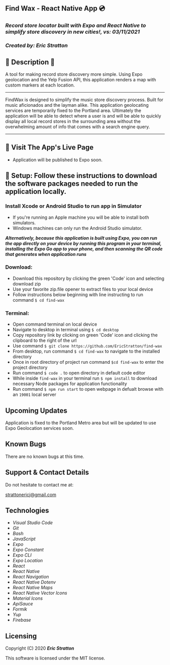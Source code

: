 ## Find Wax - React Native App 💿

### _Record store locator built with Expo and React Native to simplify store discovery in new cities!, vs: 03/11/2021_

### _Created by: Eric Stratton_

## 🔆 Description 🔆

A tool for making record store discovery more simple. Using Expo geolocation and the Yelp Fusion API, this application renders a map with custom markers at each location.

---

FindWax is designed to simplify the music store discovery process. Built for music aficionados and the layman alike. This application geolocating services are temporarily fixed to the Portland area. Ultimately the application will be able to detect where a user is and will be able to quickly display all local record stores in the surrounding area without the overwhelming amount of info that comes with a search engine query.

---

## 👀 Visit The App's Live Page

- Application will be published to Expo soon.

## 🔧 Setup: Follow these instructions to download the software packages needed to run the application locally.

### Install Xcode or Android Studio to run app in Simulator

- If you're running an Apple machine you will be able to install both simulators.
- Windows machines can only run the Android Studio simulator.

**_Alternatively, because this application is built using Expo, you can run the app directly on your device by running this program in your terminal, installing the Expo Go app to your phone, and then scanning the QR code that generates when application runs_**

### Download:

- Download this repository by clicking the green 'Code' icon and selecting download zip
- Use your favorite zip.file opener to extract files to your local device
- Follow instructions below beginning with line instructing to run command `$ cd find-wax`

### Terminal: 

- Open command terminal on local device
- Navigate to desktop in terminal using `$ cd desktop`
- Copy repository link by clicking on green 'Code' icon and clicking the clipboard to the right of the url
- Use command `$ git clone https://github.com/EricStratton/find-wax`
- From desktop, run command `$ cd find-wax` to navigate to the installed directory
- Once in root directory of project run command `$cd find-wax` to enter the project directory
- Run command `$ code .` to open directory in default code editor
- While inside `find-wax` in your terminal run `$ npm install` to download necessary Node packages for application functionality
- Run command `$ npm run start` to open webpage in defualt browse with an `19001` local server 

## Upcoming Updates

Application is fixed to the Portland Metro area but will be updated to use Expo Geolocation services soon.

## Known Bugs

There are no known bugs at this time.

## Support & Contact Details

Do not hesitate to contact me at:

<strattonericj@gmail.com>

## Technologies

- _Visual Studio Code_
- _Git_
- _Bash_
- _JavaScript_
- _Expo_
- _Expo Constant_
- _Expo CLI_
- _Expo Location_
- _React_
- _React Native_
- _React Navigation_
- _React Native Dotenv_
- _React Native Maps_
- _React Native Vector Icons_
- _Material Icons_
- _ApiSauce_
- _Formik_
- _Yup_
- _Firebase_


## Licensing

Copyright (C) 2020 **_Eric Stratton_**

This software is licensed under the MIT license.